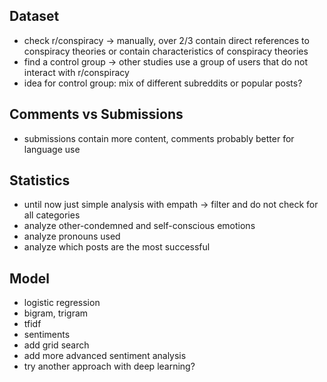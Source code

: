 ## Dataset ##
- check r/conspiracy -> manually, over 2/3 contain direct references to conspiracy theories or contain characteristics of conspiracy theories
- find a control group -> other studies use a group of users that do not interact with r/conspiracy
- idea for control group: mix of different subreddits or popular posts?

## Comments vs Submissions ##
- submissions contain more content, comments probably better for language use

## Statistics ##
- until now just simple analysis with empath -> filter and do not check for all categories
- analyze other-condemned and self-conscious emotions
- analyze pronouns used
- analyze which posts are the most successful

## Model ##
- logistic regression
- bigram, trigram
- tfidf
- sentiments
- add grid search
- add more advanced sentiment analysis
- try another approach with deep learning?